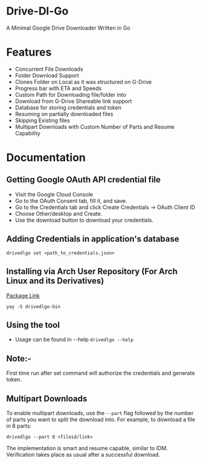 # Drive-Dl-Go
A Minimal Google Drive Downloader Written in Go

# Features
- Concurrent File Downloads
- Folder Download Support
- Clones Folder on Local as it was structured on G-Drive
- Progress bar with ETA and Speeds
- Custom Path for Downloading file/folder into
- Download from G-Drive Shareable link support 
- Database for storing credentials and token
- Resuming on partially downloaded files
- Skipping Existing files
- Multipart Downloads with Custom Number of Parts and Resume Capability

# Documentation

## Getting Google OAuth API credential file

- Visit the Google Cloud Console
- Go to the OAuth Consent tab, fill it, and save.
- Go to the Credentials tab and click Create Credentials -> OAuth Client ID
- Choose Other/desktop and Create.
- Use the download button to download your credentials.

## Adding Credentials in application's database

`
drivedlgo set <path_to_credentials.json>
`

## Installing via Arch User Repository (For Arch Linux and its Derivatives)

[Package Link](https://aur.archlinux.org/packages/drivedlgo-bin/)

`
yay -S drivedlgo-bin
`

## Using the tool

- Usage can be found in --help
`
drivedlgo --help
`

## Note:-
First time run after set command will authorize the credentials and generate token. 

## Multipart Downloads

To enable multipart downloads, use the `--part` flag followed by the number of parts you want to split the download into. For example, to download a file in 8 parts:

`
drivedlgo --part 8 <fileid/link>
`

The implementation is smart and resume capable, similar to IDM. Verification takes place as usual after a successful download.
